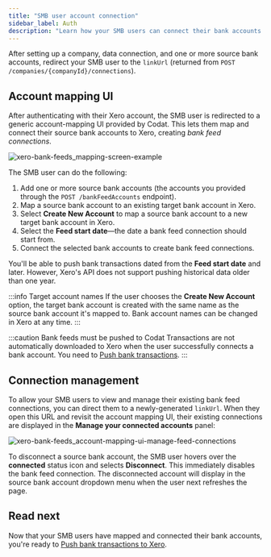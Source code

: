 ```yaml
---
title: "SMB user account connection"
sidebar_label: Auth
description: "Learn how your SMB users can connect their bank accounts to Xero"
---
```


After setting up a company, data connection, and one or more source bank accounts, redirect your SMB user to the `linkUrl` (returned from `POST /companies/{companyId}/connections`).

## Account mapping UI

After authenticating with their Xero account, the SMB user is redirected to a generic account-mapping UI provided by Codat. This lets them map and connect their source bank accounts to Xero, creating _bank feed connections_.

![xero-bank-feeds_mapping-screen-example](/img/bank-feeds/xero-bank-feeds/xero-bank-feeds_annotated-manage-connected-accounts.png "Codat UI for connecting and mapping bank feed accounts to Xero.")

The SMB user can do the following:
1. Add one or more source bank accounts (the accounts you provided through the `POST /bankFeedAccounts` endpoint).
2. Map a source bank account to an existing target bank account in Xero.
3. Select **Create New Account** to map a source bank account to a new target bank account in Xero.
4. Select the **Feed start date**&mdash;the date a bank feed connection should start from. 
5. Connect the selected bank accounts to create bank feed connections.

You'll be able to push bank transactions dated from the **Feed start date** and later. However, Xero's API does not support pushing historical data older than one year.  

:::info Target account names
If the user chooses the **Create New Account** option, the target bank account is created with the same name as the source bank account it's mapped to. Bank account names can be changed in Xero at any time.
:::

:::caution Bank feeds must be pushed to Codat
Transactions are not automatically downloaded to Xero when the user successfully connects a bank account. You need to [Push bank transactions](/integrations/bank-feeds/xero-bank-feeds/xero-bank-feeds-push-bank-transactions).
:::

## Connection management
To allow your SMB users to view and manage their existing bank feed connections, you can direct them to a newly-generated `linkUrl`. When they open this URL and revisit the account mapping UI, their existing connections are displayed in the **Manage your connected accounts** panel:

![xero-bank-feeds_account-mapping-ui-manage-feed-connections](/img/bank-feeds/xero-bank-feeds/xero-bank-feeds_account-mapping-ui-manage-feed-connections.png "Codat-provided account mapping UI showing several connected accounts in the bottom panel.")

To disconnect a source bank account, the SMB user hovers over the **connected** status icon and selects **Disconnect**. This immediately disables the bank feed connection. The disconnected account will display in the source bank account dropdown menu when the user next refreshes the page.


## Read next

Now that your SMB users have mapped and connected their bank accounts, you're ready to [Push bank transactions to Xero](/integrations/bank-feeds/xero-bank-feeds/xero-bank-feeds-push-bank-transactions).
